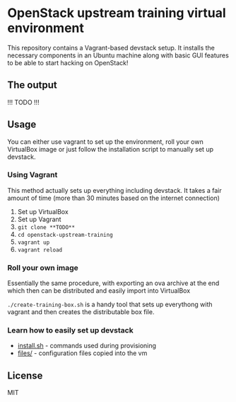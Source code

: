OpenStack upstream training virtual environment
===============================================

This repository contains a Vagrant-based devstack setup. It installs the
necessary components in an Ubuntu machine along with basic GUI features to be
able to start hacking on OpenStack!

The output
----------

!!! TODO !!!

Usage
-----

You can either use vagrant to set up the environment, roll your own VirtualBox
image or just follow the installation script to manually set up devstack.

### Using Vagrant

This method actually sets up everything including devstack. It takes a fair
amount of time (more than 30 minutes based on the internet connection)

1. Set up VirtualBox
2. Set up Vagrant
3. `git clone **TODO**`
4. `cd openstack-upstream-training`
5. `vagrant up`
6. `vagrant reload`

### Roll your own image

Essentially the same procedure, with exporting an ova archive at the end which
then can be distributed and easily import into VirtualBox

`./create-training-box.sh` is a handy tool that sets up everythong with vagrant
and then creates the distributable box file.

### Learn how to easily set up devstack

* [install.sh](install.sh) - commands used during provisioning 
* [files/](files/) - configuration files copied into the vm

License
-------
MIT



